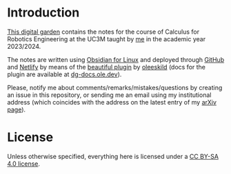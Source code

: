 # Introduction

[This digital garden](https://calculus-uc3m.netlify.app/) contains the notes for the course of Calculus for Robotics Engineering at the UC3M taught by [me](https://floriomciaglia.wordpress.com/) in the academic year 2023/2024.

The notes are written using [Obsidian for Linux](https://obsidian.md/) and deployed through [GitHub](https://github.com/) and [Netlify](https://www.netlify.com/) by means of the [beautiful plugin](https://github.com/oleeskild/obsidian-digital-garden) by [oleeskild](https://github.com/oleeskild) (docs for the plugin are available at [dg-docs.ole.dev](https://dg-docs.ole.dev/)).

Please, notify me about comments/remarks/mistakes/questions by creating an issue in this repository, or sending me an email using my institutional address (which coincides with the address on the latest entry of my [arXiv page](https://arxiv.org/search/?searchtype=author&query=Ciaglia%2C+F+M)).


# License 

Unless otherwise specified, everything here is licensed under a [CC BY-SA 4.0 license](https://creativecommons.org/licenses/by-sa/4.0/).

